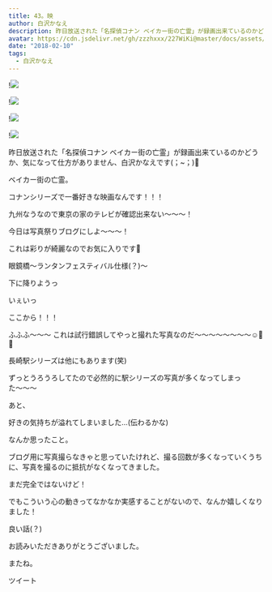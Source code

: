 ```yaml
---
title: 43。映
author: 白沢かなえ
description: 昨日放送された「名探偵コナン ベイカー街の亡霊」が録画出来ているのかどうか、気になって仕方がありません、白沢かなえです(；~；)🌷ベイカー街の亡霊。コナンシリー...
avatar: https://cdn.jsdelivr.net/gh/zzzhxxx/227WiKi@master/docs/assets/photo/avatar/kanae.jpg
date: "2018-02-10"
tags:
  - 白沢かなえ
---
```


!![](https://cdn.jsdelivr.net/gh/zzzhxxx/227WiKi-image@master/blog-image/kanae-2018-02-10_1.jpg)

!![](https://cdn.jsdelivr.net/gh/zzzhxxx/227WiKi-image@master/blog-image/kanae-2018-02-10_2.jpg)

!![](https://cdn.jsdelivr.net/gh/zzzhxxx/227WiKi-image@master/blog-image/kanae-2018-02-10_3.jpg)

!![](https://cdn.jsdelivr.net/gh/zzzhxxx/227WiKi-image@master/blog-image/kanae-2018-02-10_4.jpg)













昨日放送された「名探偵コナン ベイカー街の亡霊」が録画出来ているのかどうか、気になって仕方がありません、白沢かなえです(；~；)🌷




ベイカー街の亡霊。




コナンシリーズで一番好きな映画なんです！！！




九州なうなので東京の家のテレビが確認出来ない〜〜〜！





















今日は写真祭りブログにしよ〜〜〜！






これは彩りが綺麗なのでお気に入りです🌷














眼鏡橋〜ランタンフェスティバル仕様(？)〜











下に降りようっ












いぇいっ






ここから！！！


















ふふふ〜〜〜
これは試行錯誤してやっと撮れた写真なのだ〜〜〜〜〜〜〜〜☺️🌷🌷






長崎駅シリーズは他にもあります(笑)



ずっとうろうろしてたので必然的に駅シリーズの写真が多くなってしまった〜〜〜










あと、

好きの気持ちが溢れてしまいました…(伝わるかな)
















なんか思ったこと。



ブログ用に写真撮らなきゃと思っていたけれど、撮る回数が多くなっていくうちに、写真を撮るのに抵抗がなくなってきました。




まだ完全ではないけど！




でもこういう心の動きってなかなか実感することがないので、なんか嬉しくなりました！




良い話(？)


















お読みいただきありがとうございました。



またね。


ツイート



